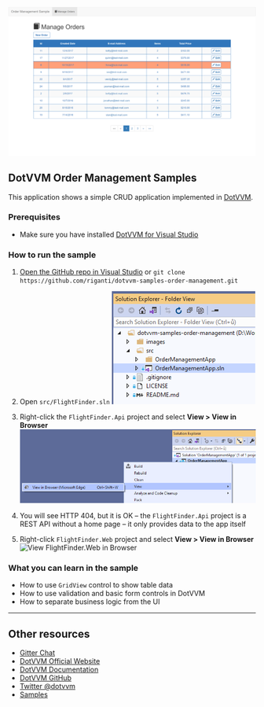 ![Screenshot](https://raw.githubusercontent.com/riganti/dotvvm-samples-order-management/master/images/om001.png)

## DotVVM Order Management Samples

This application shows a simple CRUD application implemented in [DotVVM](https://github.com/riganti/dotvvm). 

### Prerequisites
* Make sure you have installed [DotVVM for Visual Studio](https://www.dotvvm.com/install)

### How to run the sample

1. [Open the GitHub repo in Visual Studio](git-client://clone/?repo=https%3A%2F%2Fgithub.com%2Friganti%2Fdotvvm-samples-order-management)
or 
`git clone https://github.com/riganti/dotvvm-samples-order-management.git`

2. Open `src/FlightFinder.sln` 
![Open the solution file](https://raw.githubusercontent.com/riganti/dotvvm-samples-order-management/master/images/om002.png)

3. Right-click the `FlightFinder.Api` project and select **View > View in Browser**
![View FlightFinder.Api in Browser](https://raw.githubusercontent.com/riganti/dotvvm-samples-order-management/master/images/om003.png)

4. You will see HTTP 404, but it is OK – the `FlightFinder.Api` project is a REST API without a home page – it only provides data to the app itself

5. Right-click `FlightFinder.Web` project and select **View > View in Browser**
![View FlightFinder.Web in Browser](https://raw.githubusercontent.com/riganti/dotvvm-samples-order-management/master/images/om004.png)

### What you can learn in the sample

* How to use `GridView` control to show table data
* How to use validation and basic form controls in DotVVM
* How to separate business logic from the UI

---

## Other resources

* [Gitter Chat](https://gitter.im/riganti/dotvvm)
* [DotVVM Official Website](https://www.dotvvm.com)
* [DotVVM Documentation](https://www.dotvvm.com/docs)
* [DotVVM GitHub](https://github.com/riganti/dotvvm)
* [Twitter @dotvvm](https://twitter.com/dotvvm)
* [Samples](https://www.dotvvm.com/samples)


